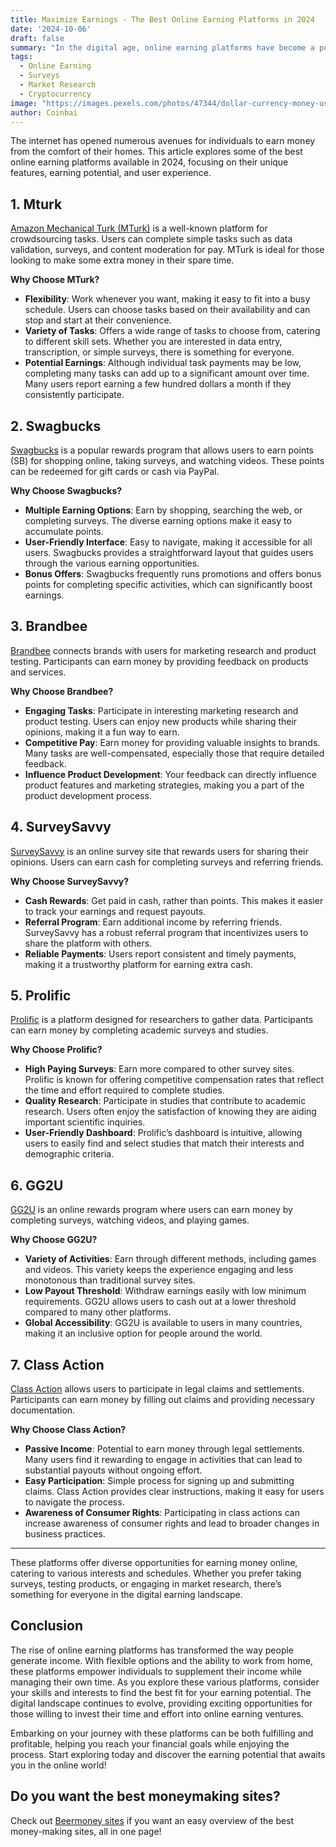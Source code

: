 ```yaml
---
title: Maximize Earnings - The Best Online Earning Platforms in 2024
date: '2024-10-06'
draft: false
summary: "In the digital age, online earning platforms have become a popular way to generate extra income. From completing surveys to participating in market research, there are various options available for anyone looking to earn money online."
tags:
  - Online Earning
  - Surveys
  - Market Research
  - Cryptocurrency
image: "https://images.pexels.com/photos/47344/dollar-currency-money-us-dollar-47344.jpeg?auto=compress&cs=tinysrgb&w=1260&h=750&dpr=2"
author: Coinbai
---
```


The internet has opened numerous avenues for individuals to earn money from the comfort of their homes. This article explores some of the best online earning platforms available in 2024, focusing on their unique features, earning potential, and user experience.

## 1. Mturk

[Amazon Mechanical Turk (MTurk)](https://www.mturk.com) is a well-known platform for crowdsourcing tasks. Users can complete simple tasks such as data validation, surveys, and content moderation for pay. MTurk is ideal for those looking to make some extra money in their spare time.

**Why Choose MTurk?**
- **Flexibility**: Work whenever you want, making it easy to fit into a busy schedule. Users can choose tasks based on their availability and can stop and start at their convenience.
- **Variety of Tasks**: Offers a wide range of tasks to choose from, catering to different skill sets. Whether you are interested in data entry, transcription, or simple surveys, there is something for everyone.
- **Potential Earnings**: Although individual task payments may be low, completing many tasks can add up to a significant amount over time. Many users report earning a few hundred dollars a month if they consistently participate.

## 2. Swagbucks

[Swagbucks](https://www.swagbucks.com) is a popular rewards program that allows users to earn points (SB) for shopping online, taking surveys, and watching videos. These points can be redeemed for gift cards or cash via PayPal.

**Why Choose Swagbucks?**
- **Multiple Earning Options**: Earn by shopping, searching the web, or completing surveys. The diverse earning options make it easy to accumulate points.
- **User-Friendly Interface**: Easy to navigate, making it accessible for all users. Swagbucks provides a straightforward layout that guides users through the various earning opportunities.
- **Bonus Offers**: Swagbucks frequently runs promotions and offers bonus points for completing specific activities, which can significantly boost earnings.

## 3. Brandbee

[Brandbee](https://www.brandbee.com) connects brands with users for marketing research and product testing. Participants can earn money by providing feedback on products and services.

**Why Choose Brandbee?**
- **Engaging Tasks**: Participate in interesting marketing research and product testing. Users can enjoy new products while sharing their opinions, making it a fun way to earn.
- **Competitive Pay**: Earn money for providing valuable insights to brands. Many tasks are well-compensated, especially those that require detailed feedback.
- **Influence Product Development**: Your feedback can directly influence product features and marketing strategies, making you a part of the product development process.

## 4. SurveySavvy

[SurveySavvy](https://www.surveysavvy.com) is an online survey site that rewards users for sharing their opinions. Users can earn cash for completing surveys and referring friends.

**Why Choose SurveySavvy?**
- **Cash Rewards**: Get paid in cash, rather than points. This makes it easier to track your earnings and request payouts.
- **Referral Program**: Earn additional income by referring friends. SurveySavvy has a robust referral program that incentivizes users to share the platform with others.
- **Reliable Payments**: Users report consistent and timely payments, making it a trustworthy platform for earning extra cash.

## 5. Prolific

[Prolific](https://www.prolific.co) is a platform designed for researchers to gather data. Participants can earn money by completing academic surveys and studies.

**Why Choose Prolific?**
- **High Paying Surveys**: Earn more compared to other survey sites. Prolific is known for offering competitive compensation rates that reflect the time and effort required to complete studies.
- **Quality Research**: Participate in studies that contribute to academic research. Users often enjoy the satisfaction of knowing they are aiding important scientific inquiries.
- **User-Friendly Dashboard**: Prolific’s dashboard is intuitive, allowing users to easily find and select studies that match their interests and demographic criteria.

## 6. GG2U

[GG2U](https://www.gg2u.org) is an online rewards program where users can earn money by completing surveys, watching videos, and playing games.

**Why Choose GG2U?**
- **Variety of Activities**: Earn through different methods, including games and videos. This variety keeps the experience engaging and less monotonous than traditional survey sites.
- **Low Payout Threshold**: Withdraw earnings easily with low minimum requirements. GG2U allows users to cash out at a lower threshold compared to many other platforms.
- **Global Accessibility**: GG2U is available to users in many countries, making it an inclusive option for people around the world.

## 7. Class Action

[Class Action](https://www.classaction.com) allows users to participate in legal claims and settlements. Participants can earn money by filling out claims and providing necessary documentation.

**Why Choose Class Action?**
- **Passive Income**: Potential to earn money through legal settlements. Many users find it rewarding to engage in activities that can lead to substantial payouts without ongoing effort.
- **Easy Participation**: Simple process for signing up and submitting claims. Class Action provides clear instructions, making it easy for users to navigate the process.
- **Awareness of Consumer Rights**: Participating in class actions can increase awareness of consumer rights and lead to broader changes in business practices.

---

These platforms offer diverse opportunities for earning money online, catering to various interests and schedules. Whether you prefer taking surveys, testing products, or engaging in market research, there’s something for everyone in the digital earning landscape.

## Conclusion

The rise of online earning platforms has transformed the way people generate income. With flexible options and the ability to work from home, these platforms empower individuals to supplement their income while managing their own time. As you explore these various platforms, consider your skills and interests to find the best fit for your earning potential. The digital landscape continues to evolve, providing exciting opportunities for those willing to invest their time and effort into online earning ventures. 

Embarking on your journey with these platforms can be both fulfilling and profitable, helping you reach your financial goals while enjoying the process. Start exploring today and discover the earning potential that awaits you in the online world!

## Do you want the best moneymaking sites?

Check out [Beermoney sites](https://coinbai.com/beermoney-sites) if you want an easy overview of the best money-making sites, all in one page!

